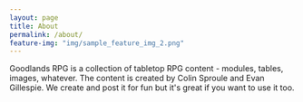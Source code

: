 ```yaml
---
layout: page
title: About
permalink: /about/
feature-img: "img/sample_feature_img_2.png"
---
```


Goodlands RPG is a collection of tabletop RPG content - modules, tables, images, whatever. The content is created by Colin Sproule and Evan Gillespie. We create and post it for fun but it's great if you want to use it too.
